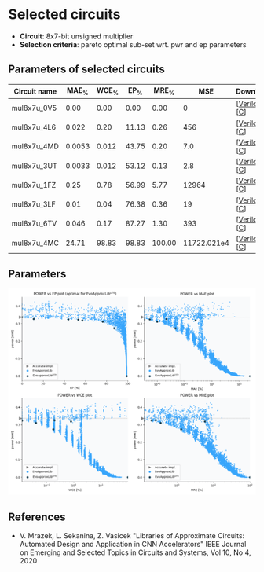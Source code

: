 
Selected circuits
===================
 - **Circuit**: 8x7-bit unsigned multiplier
 - **Selection criteria**: pareto optimal sub-set wrt. pwr and ep parameters

Parameters of selected circuits
----------------------------

| Circuit name | MAE<sub>%</sub> | WCE<sub>%</sub> | EP<sub>%</sub> | MRE<sub>%</sub> | MSE | Download |
| --- |  --- | --- | --- | --- | --- | --- | 
| mul8x7u_0V5 | 0.00 | 0.00 | 0.00 | 0.00 | 0 |  [[Verilog](mul8x7u_0V5.v)]  [[C](mul8x7u_0V5.c)] |
| mul8x7u_4L6 | 0.022 | 0.20 | 11.13 | 0.26 | 456 |  [[Verilog](mul8x7u_4L6.v)]  [[C](mul8x7u_4L6.c)] |
| mul8x7u_4MD | 0.0053 | 0.012 | 43.75 | 0.20 | 7.0 |  [[Verilog](mul8x7u_4MD.v)]  [[C](mul8x7u_4MD.c)] |
| mul8x7u_3UT | 0.0033 | 0.012 | 53.12 | 0.13 | 2.8 |  [[Verilog](mul8x7u_3UT.v)]  [[C](mul8x7u_3UT.c)] |
| mul8x7u_1FZ | 0.25 | 0.78 | 56.99 | 5.77 | 12964 |  [[Verilog](mul8x7u_1FZ.v)]  [[C](mul8x7u_1FZ.c)] |
| mul8x7u_3LF | 0.01 | 0.04 | 76.38 | 0.36 | 19 |  [[Verilog](mul8x7u_3LF.v)]  [[C](mul8x7u_3LF.c)] |
| mul8x7u_6TV | 0.046 | 0.17 | 87.27 | 1.30 | 393 |  [[Verilog](mul8x7u_6TV.v)]  [[C](mul8x7u_6TV.c)] |
| mul8x7u_4MC | 24.71 | 98.83 | 98.83 | 100.00 | 11722.021e4 |  [[Verilog](mul8x7u_4MC.v)]  [[C](mul8x7u_4MC.c)] |
    
Parameters
--------------
![Parameters figure](fig.png)

References
--------------
   - V. Mrazek, L. Sekanina, Z. Vasicek "Libraries of Approximate Circuits: Automated Design and Application in CNN Accelerators" IEEE Journal on Emerging and Selected Topics in Circuits and Systems, Vol 10, No 4, 2020

             